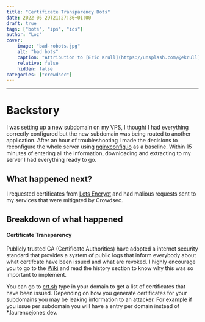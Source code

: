 ```yaml
---
title: "Certificate Transparency Bots"
date: 2022-06-29T21:27:36+01:00
draft: true
tags: ["bots", "ips", "ids"]
author: "Loz"
cover:
    image: "bad-robots.jpg"
    alt: "bad bots"
    caption: "Attribution to [Eric Krull](https://unsplash.com/@ekrull)"
    relative: false
    hidden: false
categories: ["crowdsec"]
---
```


---
# Backstory

I was setting up a new subdomain on my VPS, I thought I had everything correctly configured but the new subdomain was being routed to another application. After an hour of troubleshooting I made the decisions to reconfigure the whole server using [nginxconfig.io](https://nginxconfig.io/) as a baseline. Within 15 minutes of entering all the information, downloading and extracting to my server I had everything ready to go.

## What happened next?

I requested certificates from [Lets Encrypt](https://letsencrypt.org/) and had malious requests sent to my services that were mitigated by Crowdsec.

## Breakdown of what happened
#### Certificate Transparency
Publicly trusted CA (Certificate Authorities) have adopted a internet security standard that provides a system of public logs that inform everybody about what certifcate have been issued and what are revoked. I highly encourage you to go to the [Wiki](https://en.wikipedia.org/wiki/Certificate_Transparency) and read the history section to know why this was so important to implement.

You can go to [crt.sh](https://crt.sh/) type in your domain to get a list of certificates that have been issued. Depending on how you generate certificates for your subdomains you may be leaking information to an attacker. For example if you issue per subdomain you will have a entry per domain instead of *.laurencejones.dev.

